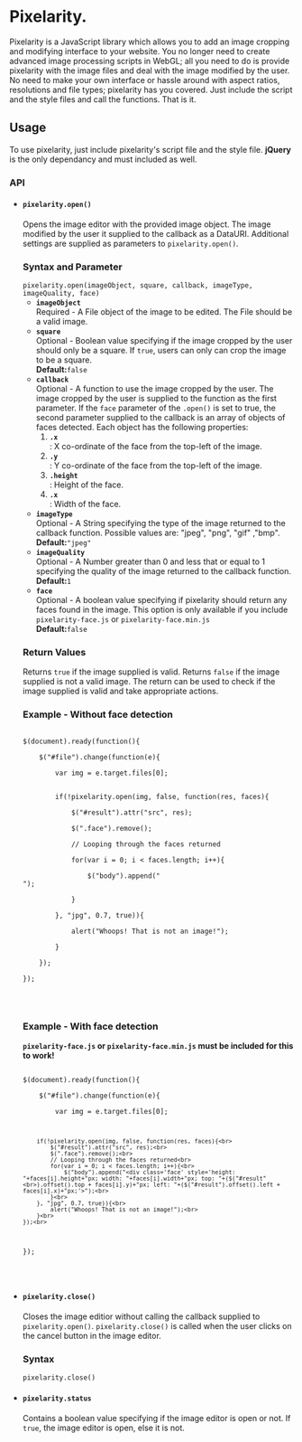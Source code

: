 <h1>Pixelarity.</h1>

<p>
Pixelarity is a JavaScript library which allows you to add an image cropping and modifying interface to your website. You no longer need to create advanced image processing scripts in WebGL; all you need to do is provide pixelarity with the image files and deal with the image modified by the user. No need to make your own interface or hassle around with aspect ratios, resolutions and file types; pixelarity has you covered. Just include the script and the style files and call the functions. That is it.
</p>

<h2>Usage</h2>
To use pixelarity, just include pixelarity's script file and the style file. <b>jQuery</b> is the only dependancy and must included as well.

<h3>API</h3>

<ul>
<li>
<h4><code>pixelarity.open()</code></h4>
Opens the image editor with the provided image object. The image modified by the user it supplied to the callback as a DataURI. Additional settings are supplied as parameters to <code>pixelarity.open()</code>.

<h3>Syntax and Parameter</h3>
<code>pixelarity.open(imageObject, square, callback, imageType, imageQuality, face)</code>
<ul>
<li>
<b><code>imageObject</code></b><br>
Required - A File object of the image to be edited. The File should be a valid image.
</li><li>
<b><code>square</code></b><br>
Optional - Boolean value specifying if the image cropped by the user should only be a square. If <code>true</code>, users can only can crop the image to be a square.
<br>
<b>Default:</b><code>false</code>
</li><li>
<b><code>callback</code></b><br>
Optional - A function to use the image cropped by the user. The image cropped by the user is supplied to the function as the first parameter. If the <code>face</code> parameter of the <code>.open()</code> is set to true, the second parameter supplied to the callback is an array of objects of faces detected. Each object has the following properties:
<ol>
	<li><code><b>.x</b></code></li>: X co-ordinate of the face from the top-left of the image.
	<li><code><b>.y</b></code></li>: Y co-ordinate of the face from the top-left of the image.
	<li><code><b>.height</b></code></li>: Height of the face.
	<li><code><b>.x</b></code></li>: Width of the face.
</ol>
</li><li>
<b><code>imageType</code></b><br>
Optional - A String specifying the type of the image returned to the callback function. Possible values are: "jpeg", "png", "gif" ,"bmp".
<br>
<b>Default:</b><code>"jpeg"</code>
</li><li>
<b><code>imageQuality</code></b><br>
Optional - A Number greater than 0 and less that or equal to 1 specifying the quality of the image returned to the callback function. 
<br>
<b>Default:</b><code>1</code>
</li><li>
<b><code>face</code></b><br>
Optional - A boolean value specifying if pixelarity should return any faces found in the image. This option is only available if you include <code>pixelarity-face.js</code> or <code>pixelarity-face.min.js</code>
<br>
<b>Default:</b><code>false</code>
</li>
</ul>

<h3>Return Values</h3>
Returns <code>true</code> if the image supplied is valid. Returns <code>false</code> if the image supplied is not a valid image.
The return can be used to check if the image supplied is valid and take appropriate actions.

<h3>Example - Without face detection</h3>


<pre>
<code>
$(document).ready(function(){<br>
	$("#file").change(function(e){<br>
		var img = e.target.files[0];<br>

		if(!pixelarity.open(img, false, function(res, faces){<br>
			$("#result").attr("src", res);<br>
			$(".face").remove();<br>
			// Looping through the faces returned<br>
			for(var i = 0; i < faces.length; i++){<br>
				$("body").append("<div class='face' style='height: "+faces[i].height+"px; width: "+faces[i].width+"px; top: "+($("#result"<br>).offset().top + faces[i].y)+"px; left: "+($("#result").offset().left + faces[i].x)+"px;'>");<br>
			}<br>
		}, "jpg", 0.7, true)){<br>
			alert("Whoops! That is not an image!");<br>
		}<br>
	});<br>
});<br>

</code>
</pre>

<h3>Example - With face detection</h3>
<b><code>pixelarity-face.js</code> or <code>pixelarity-face.min.js</code> must be included for this to work!</b>
<pre>
<code>
$(document).ready(function(){<br>
	$("#file").change(function(e){<br>
		var img = e.target.files[0];<br>

		if(!pixelarity.open(img, false, function(res, faces){<br>
			$("#result").attr("src", res);<br>
			$(".face").remove();<br>
			// Looping through the faces returned<br>
			for(var i = 0; i < faces.length; i++){<br>
				$("body").append("<div class='face' style='height: "+faces[i].height+"px; width: "+faces[i].width+"px; top: "+($("#result"<br>).offset().top + faces[i].y)+"px; left: "+($("#result").offset().left + faces[i].x)+"px;'>");<br>
			}<br>
		}, "jpg", 0.7, true)){<br>
			alert("Whoops! That is not an image!");<br>
		}<br>
	});<br>
});<br>
</code>

</pre>


</li>
<li>
<h4><code>pixelarity.close()</code></h4>
Closes the image editior without calling the callback supplied to <code>pixelarity.open()</code>. <code>pixelarity.close()</code> is called when the user clicks on the cancel button in the image editor.

<h3>Syntax</h3>
<code>pixelarity.close()</code>

</li>	
<li>
<h4><code>pixelarity.status</code></h4>
Contains a boolean value specifying if the image editor is open or not. If <code>true</code>, the image editor is open, else it is not.
</li>
</ul>
